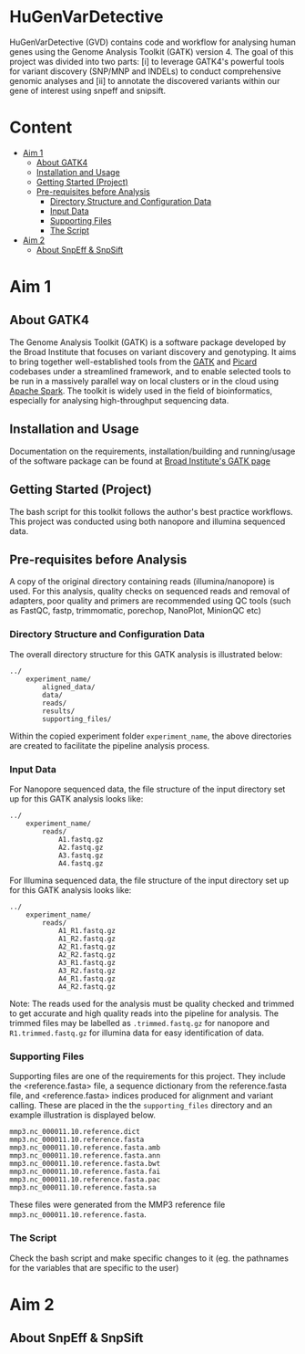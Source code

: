 HuGenVarDetective
===============
HuGenVarDetective (GVD) contains code and workflow for analysing human genes using the Genome Analysis Toolkit (GATK) version 4. The goal of this project was divided into two parts: [i] to leverage GATK4's powerful tools for variant discovery (SNP/MNP and INDELs) to conduct comprehensive genomic analyses and [ii] to annotate the discovered variants within our gene of interest using snpeff and snipsift.

Content
=======
* [Aim 1](#aim-1)
   * [About GATK4](#about-gatk4)
   * [Installation and Usage](#installation-and-usage)
   * [Getting Started (Project)](#getting-started-project)
   * [Pre-requisites before Analysis](#pre-requisites-before-analysis)
      * [Directory Structure and Configuration Data](#directory-structure-and-configuration-data)
      * [Input Data](#input-data)
      * [Supporting Files](#supporting-files)
      * [The Script](#the-script)
* [Aim 2](#aim-2)
   * [About SnpEff &amp; SnpSift](#about-snpeff--snpsift)

Aim 1
=====
## About GATK4
The Genome Analysis Toolkit (GATK) is a software package developed by the Broad Institute that focuses on variant discovery and genotyping. It aims to bring together well-established tools from the [GATK](http://www.broadinstitute.org/gatk) and [Picard](http://broadinstitute.github.io/picard/) codebases under a streamlined framework, and to enable selected tools to be run in a massively parallel way on local clusters or in the cloud using [Apache Spark](http://spark.apache.org/). The toolkit is widely used in the field of bioinformatics, especially for analysing high-throughput sequencing data.

## Installation and Usage
Documentation on the requirements, installation/building and running/usage of the software package can be found at [Broad Institute's GATK page](https://github.com/broadinstitute/gatk?tab=readme-ov-file#requirements)

## Getting Started (Project)
The bash script for this toolkit follows the author's best practice workflows. This project was conducted using both nanopore and illumina sequenced data.

## Pre-requisites before Analysis
A copy of the original directory containing reads (illumina/nanopore) is used. For this analysis, quality checks on sequenced reads and removal of adapters, poor quality and primers are recommended using QC tools (such as FastQC, fastp, trimmomatic, porechop, NanoPlot, MinionQC etc)

### Directory Structure and Configuration Data
The overall directory structure for this GATK analysis is illustrated below:

```
../
    experiment_name/
        aligned_data/
        data/
        reads/
        results/
        supporting_files/
```

Within the copied experiment folder `experiment_name`, the above directories are created to facilitate the pipeline analysis process.

### Input Data
For Nanopore sequenced data, the file structure of the input directory set up for this GATK analysis looks like:

```
../
    experiment_name/
        reads/
            A1.fastq.gz
            A2.fastq.gz
            A3.fastq.gz
            A4.fastq.gz
```

For Illumina sequenced data, the file structure of the input directory set up for this GATK analysis looks like:

```
../
    experiment_name/
        reads/
            A1_R1.fastq.gz
            A1_R2.fastq.gz
            A2_R1.fastq.gz
            A2_R2.fastq.gz
            A3_R1.fastq.gz
            A3_R2.fastq.gz
            A4_R1.fastq.gz
            A4_R2.fastq.gz
```

Note: The reads used for the analysis must be quality checked and trimmed to get accurate and high quality reads into the pipeline for analysis. The trimmed files may be labelled as `.trimmed.fastq.gz` for nanopore and `R1.trimmed.fastq.gz` for illumina data for easy identification of data.

### Supporting Files
Supporting files are one of the requirements for this project. They include the <reference.fasta> file, a sequence dictionary from the reference.fasta file, and <reference.fasta> indices produced for alignment and variant calling. These are placed in the the `supporting_files` directory and an example illustration is displayed below.

```
mmp3.nc_000011.10.reference.dict
mmp3.nc_000011.10.reference.fasta
mmp3.nc_000011.10.reference.fasta.amb
mmp3.nc_000011.10.reference.fasta.ann
mmp3.nc_000011.10.reference.fasta.bwt
mmp3.nc_000011.10.reference.fasta.fai
mmp3.nc_000011.10.reference.fasta.pac
mmp3.nc_000011.10.reference.fasta.sa
```

These files were generated from the MMP3 reference file `mmp3.nc_000011.10.reference.fasta`.

### The Script
Check the bash script and make specific changes to it (eg. the pathnames for the variables that are specific to the user)

Aim 2
=====
## About SnpEff & SnpSift

